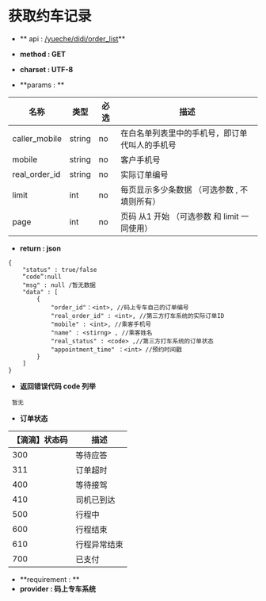 # 获取约车记录

* ** api : [/yueche/didi/order_list](/yueche/didi/order_list)** 

* **method : GET**

* **charset : UTF-8**

* **params : **

| 名称|类型| 必选 | 描述|
| -- | -- | -- | -- |
| caller_mobile  | string | no | 在白名单列表里中的手机号，即订单代叫人的手机号|
| mobile|string|no|客户手机号|
|real_order_id|string|no|实际订单编号|
|limit|int|no|每页显示多少条数据 （可选参数 , 不填则所有） |
|page|int|no|页码 从1 开始  （可选参数 和 limit 一同使用）|


* **return : json**

```
{
    "status" : true/false
    “code”:null
    "msg" : null /暂无数据 
    "data" : [
        {
            "order_id"：<int>, //码上专车自己的订单编号
            "real_order_id" : <int>, //第三方打车系统的实际订单ID
            "mobile" : <int>, //乘客手机号
            "name" : <stirng> , //乘客姓名
            "real_status" : <code> ,//第三方打车系统的订单状态
            "appointment_time" ：<int> //预约时间戳
        }
    ]
}

```
* **返回错误代码 code 列举**

```
 暂无

```
* **订单状态**

|【滴滴】状态码|描述|
|--|--|
|300| 	等待应答|
|311 |	订单超时|
|400 |	等待接驾|
|410 |	司机已到达|
|500 |	行程中|
|600 |	行程结束|
|610 |	行程异常结束|
|700| 	已支付 |

* **requirement : **
* **provider : 码上专车系统**
